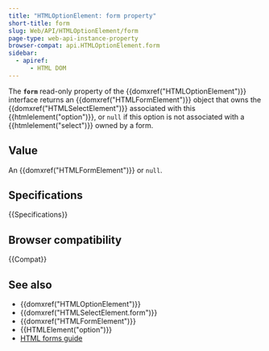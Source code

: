 ```yaml
---
title: "HTMLOptionElement: form property"
short-title: form
slug: Web/API/HTMLOptionElement/form
page-type: web-api-instance-property
browser-compat: api.HTMLOptionElement.form
sidebar:
  - apiref:
      - HTML DOM
---
```


The **`form`** read-only property of the {{domxref("HTMLOptionElement")}} interface returns an {{domxref("HTMLFormElement")}} object that owns the {{domxref("HTMLSelectElement")}} associated with this {{htmlelement("option")}}, or `null` if this option is not associated with a {{htmlelement("select")}} owned by a form.

## Value

An {{domxref("HTMLFormElement")}} or `null`.

## Specifications

{{Specifications}}

## Browser compatibility

{{Compat}}

## See also

- {{domxref("HTMLOptionElement")}}
- {{domxref("HTMLSelectElement.form")}}
- {{domxref("HTMLFormElement")}}
- {{HTMLElement("option")}}
- [HTML forms guide](/en-US/docs/Learn_web_development/Extensions/Forms)
